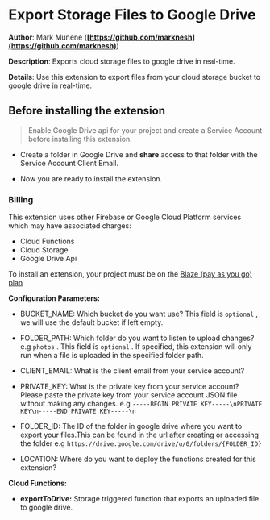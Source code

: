 # Export Storage Files to Google Drive

**Author**: Mark Munene (**[https://github.com/marknesh](https://github.com/marknesh)**)

**Description**: Exports cloud storage files to google drive in real-time.

**Details**: Use this extension to export files from your cloud storage bucket to google drive in real-time.

## Before installing the extension

> Enable Google Drive api for your project and create a Service Account before installing this extension.

- Create a folder in Google Drive and **share** access to that folder with the Service Account Client Email.

- Now you are ready to install the extension.

### Billing

This extension uses other Firebase or Google Cloud Platform services which may have associated charges:

- Cloud Functions
- Cloud Storage
- Google Drive Api

To install an extension, your project must be on the [Blaze (pay as you go) plan](https://firebase.google.com/pricing)

**Configuration Parameters:**

- BUCKET_NAME: Which bucket do you want use? This field is `optional` , we will use the default bucket if left empty.

- FOLDER_PATH: Which folder do you want to listen to upload changes? e.g `photos` . This field is `optional` . If specified, this extension will only run when a file is uploaded in the specified folder path.

- CLIENT_EMAIL: What is the client email from your service account?

- PRIVATE_KEY: What is the private key from your service account? Please paste the private key from your service account JSON file without making any changes. e.g `-----BEGIN PRIVATE KEY-----\nPRIVATE KEY\n-----END PRIVATE KEY-----\n`

- FOLDER_ID: The ID of the folder in google drive where you want to export your files.This can be found in the url after creating or accessing the folder e.g `https://drive.google.com/drive/u/0/folders/{FOLDER_ID}`

- LOCATION: Where do you want to deploy the functions created for this extension?

**Cloud Functions:**

- **exportToDrive:** Storage triggered function that exports an uploaded file to google drive.
